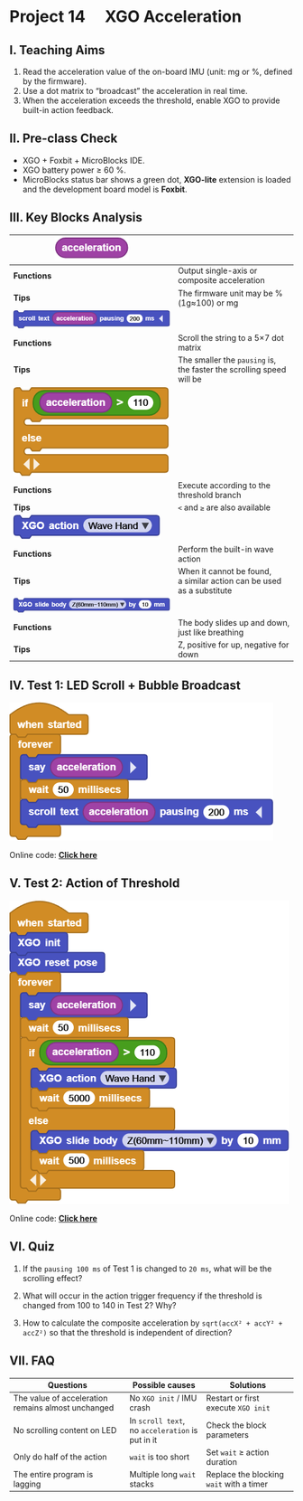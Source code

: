 # Project 14  XGO Acceleration

## Ⅰ. Teaching Aims

1. Read the acceleration value of the on-board IMU (unit: mg or %, defined by the firmware).
2. Use a dot matrix to “broadcast” the acceleration in real time.
3. When the acceleration exceeds the threshold, enable XGO to provide built-in action feedback.



## Ⅱ. Pre-class Check

- XGO + Foxbit + MicroBlocks IDE.
- XGO battery power ≥ 60 %. 
- MicroBlocks status bar shows a green dot, **XGO-lite** extension is loaded and the development board model is **Foxbit**.



## Ⅲ. Key Blocks Analysis

| ![Img](../media/scriptImage74520.png)          |                |
|------|----------|
| **Functions** | Output single-axis or composite acceleration |
| **Tips** | The firmware unit may be %(1g≈100) or mg |
| ![Img](../media/scriptImage81327.png) |  |
| **Functions** | Scroll the string to a 5×7 dot matrix |
| **Tips** | The smaller the `pausing` is, <br>the faster the scrolling speed will be |
| ![Img](../media/scriptImage85042.png) |  |
| **Functions** | Execute according to the threshold branch |
| **Tips** | `<` and `≥` are also available |
|![Img](../media/scriptImage88924.png) |  |
|**Functions** | Perform the built-in wave action |
|**Tips** | When it cannot be found, <br/>a similar action can be used as a substitute |
| ![Img](../media/scriptImage92774.png) |  |
| **Functions** | The body slides up and down, <br/>just like breathing |
| **Tips** | Z, positive for up, negative for down |



## Ⅳ. Test 1: LED Scroll + Bubble Broadcast

![Img](../media/scriptImage25929597.png)

Online code: **[Click here](https://microblocks.fun/run/microblocks.html#scripts=GP%20Script%0Adepends%20%27Basic%20Sensors%27%20%27LED%20Display%27%0A%0Ascript%20554%2068%20%7B%0AwhenStarted%0Aforever%20%7B%0A%20%20sayIt%20%28%27%5Bsensors%3Aacceleration%5D%27%29%0A%20%20waitMillis%2050%0A%20%20scroll_text%20%28%27%5Bsensors%3Aacceleration%5D%27%29%20200%0A%7D%0A%7D%0A%0A)**  



## Ⅴ. Test 2: Action of Threshold

![Img](../media/scriptImage25825127.png)

Online code: **[Click here](https://microblocks.fun/run/microblocks.html#scripts=GP%20Script%0Adepends%20%27Basic%20Sensors%27%20%27XGO%20Lite%27%0A%0Ascript%20554%2068%20%7B%0AwhenStarted%0Axgo_init%0Axgo_reset_pose%0Aforever%20%7B%0A%20%20sayIt%20%28%27%5Bsensors%3Aacceleration%5D%27%29%0A%20%20waitMillis%2050%0A%20%20if%20%28%28%27%5Bsensors%3Aacceleration%5D%27%29%20%3E%20110%29%20%7B%0A%20%20%20%20xgo_action%20%27Wave%20Hand%27%0A%20%20%20%20waitMillis%205000%0A%20%20%7D%20else%20%7B%0A%20%20%20%20xgo_slide_body%20%27Z%2860mm~110mm%29%27%2010%0A%20%20%20%20waitMillis%20500%0A%20%20%7D%0A%7D%0A%7D%0A%0A)**  



## Ⅵ. Quiz

1. If the `pausing 100 ms` of Test 1 is changed to `20 ms`, what will be the scrolling effect?
2. What will occur in the action trigger frequency if the threshold is changed from 100 to 140 in Test 2? Why?

3. How to calculate the composite acceleration by `sqrt(accX² + accY² + accZ²)` so that the threshold is independent of direction?



## Ⅶ. FAQ

| Questions          | Possible causes                     | Solutions                 |
|------|----------|----------|
| The value of acceleration remains almost unchanged | No `XGO init` / IMU crash | Restart or first execute `XGO init` |
| No scrolling content on LED | In `scroll text`, <br>no `acceleration` is put in it | Check the block parameters |
| Only do half of the action | `wait` is too short | Set `wait` ≥ action duration |
| The entire program is lagging | Multiple long `wait` stacks | Replace the blocking `wait` with a timer |
